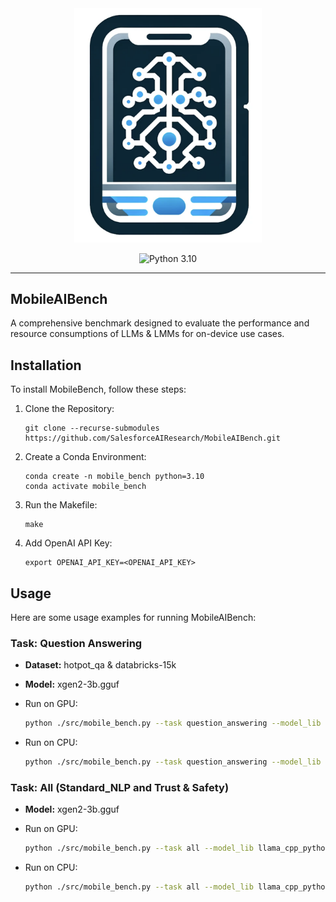 <div align="center">
  <a href="https://github.com/SalesforceAIResearch/MobileAIBench"><img width="300px" height="auto" src="./image/logo1.png"></a>
</div>

<div align="center">
    
  ![Python 3.10](https://img.shields.io/pypi/pyversions/evogfuzz)
  
</div>


---

## MobileAIBench

A comprehensive benchmark designed to evaluate the performance and resource consumptions of LLMs & LMMs for on-device use cases.


## Installation

To install MobileBench, follow these steps:

1. Clone the Repository:
   ```shell
   git clone --recurse-submodules https://github.com/SalesforceAIResearch/MobileAIBench.git
   ```
2. Create a Conda Environment:
   ```shell
   conda create -n mobile_bench python=3.10
   conda activate mobile_bench
   ```
3. Run the Makefile:
   ```shell
   make
   ```
4. Add OpenAI API Key:
   ```shell
   export OPENAI_API_KEY=<OPENAI_API_KEY>
   ```

## Usage

Here are some usage examples for running MobileAIBench:

### Task: Question Answering

- **Dataset:** hotpot_qa & databricks-15k
- **Model:** xgen2-3b.gguf

- Run on GPU:
    ```bash
    python ./src/mobile_bench.py --task question_answering --model_lib llama_cpp_python --model_name xgen2-3b.gguf --use_gpu
    ```
- Run on CPU:
    ```bash
    python ./src/mobile_bench.py --task question_answering --model_lib llama_cpp_python --model_name xgen2-3b.gguf
    ```

### Task: All (Standard_NLP and Trust & Safety)

- **Model:** xgen2-3b.gguf

- Run on GPU:
    ```bash
    python ./src/mobile_bench.py --task all --model_lib llama_cpp_python --model_name xgen2-3b.gguf --use_gpu
    ```
- Run on CPU:
    ```bash
    python ./src/mobile_bench.py --task all --model_lib llama_cpp_python --model_name xgen2-3b.gguf
    ```
